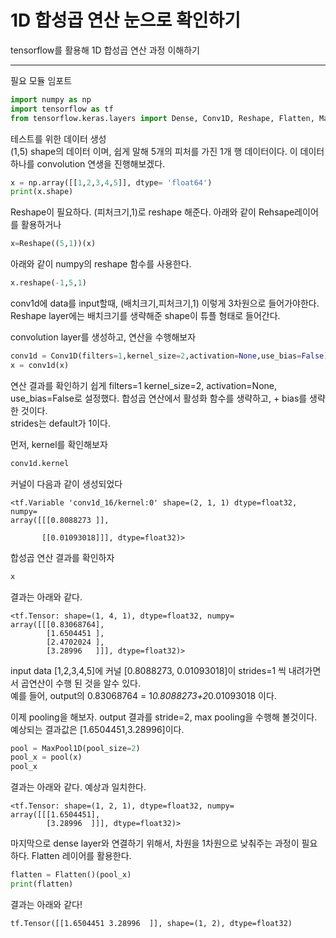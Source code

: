 # 1D 합성곱 연산 눈으로 확인하기

tensorflow를 활용해 1D 합성곱 연산 과정 이해하기

---
필요 모듈 임포트
```python
import numpy as np
import tensorflow as tf
from tensorflow.keras.layers import Dense, Conv1D, Reshape, Flatten, MaxPool1D
```

테스트를 위한 데이터 생성 <br>
(1,5) shape의 데이터 이며, 쉽게 말해 5개의 피처를 가진 1개 행 데이터이다.
이 데이터 하나를 convolution 연생을 진행해보겠다.
```python
x = np.array([[1,2,3,4,5]], dtype= 'float64')
print(x.shape)
```

Reshape이 필요하다. (피처크기,1)로 reshape 해준다. 아래와 같이 Rehsape레이어를 활용하거나 
```python
x=Reshape((5,1))(x)
```
아래와 같이 numpy의 reshape 함수를 사용한다. 
```python
x.reshape(-1,5,1)
```
conv1d에 data를 input할때, (배치크기,피처크기,1) 이렇게 3차원으로 들어가야한다. <br> 
Reshape layer에는 배치크기를 생략해준 shape이 튜플 형태로 들어간다.

convolution layer를 생성하고, 연산을 수행해보자
```python
conv1d = Conv1D(filters=1,kernel_size=2,activation=None,use_bias=False)
x = conv1d(x)
```
연산 결과를 확인하기 쉽게 filters=1 kernel_size=2, activation=None, use_bias=False로 설정했다.
합성곱 연산에서 활성화 함수를 생략하고, + bias를 생략한 것이다.<br>
strides는 default가 1이다.

먼저, kernel를 확인해보자
```python
conv1d.kernel
```
커널이 다음과 같이 생성되었다
```
<tf.Variable 'conv1d_16/kernel:0' shape=(2, 1, 1) dtype=float32, numpy=
array([[[0.8088273 ]],

       [[0.01093018]]], dtype=float32)>
```
합성곱 연산 결과를 확인하자

```python
x
```
결과는 아래와 같다.
```
<tf.Tensor: shape=(1, 4, 1), dtype=float32, numpy=
array([[[0.83068764],
        [1.6504451 ],
        [2.4702024 ],
        [3.28996   ]]], dtype=float32)>
```
input data [1,2,3,4,5]에 커널 [0.8088273, 0.01093018]이 strides=1 씩 내려가면서 곱연산이 수행 된 것을 알수 있다.<br>
예를 들어, output의 0.83068764 = 1*0.8088273+2*0.01093018 이다.

이제 pooling을 해보자.
output 결과를 stride=2, max pooling을 수행해 볼것이다.
예상되는 결과값은 [1.6504451,3.28996]이다.
```python
pool = MaxPool1D(pool_size=2)
pool_x = pool(x)
pool_x
```
결과는 아래와 같다. 예상과 일치한다.
```
<tf.Tensor: shape=(1, 2, 1), dtype=float32, numpy=
array([[[1.6504451],
        [3.28996  ]]], dtype=float32)>
```
마지막으로 dense layer와 연결하기 위해서, 차원을 1차원으로 낮춰주는 과정이 필요하다.
Flatten 레이어를 활용한다.
```python
flatten = Flatten()(pool_x)
print(flatten)
```
결과는 아래와 같다!
```
tf.Tensor([[1.6504451 3.28996  ]], shape=(1, 2), dtype=float32)
```


